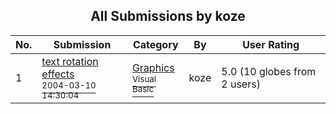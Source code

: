 ﻿<div align="center">

## All Submissions by koze

</div>

No.  | Submission | Category | By   | User Rating
---- | ---------- | -------- | ---- | -----------
1 | [text rotation effects<br /><sup>2004-03-10 14:30:04</sup>](https://github.com/Planet-Source-Code/koze-text-rotation-effects__1-52287) | [Graphics<br /><sup>Visual Basic</sup>](../ByCategory/graphics__1-46.md) | koze | 5.0 (10 globes from 2 users)

